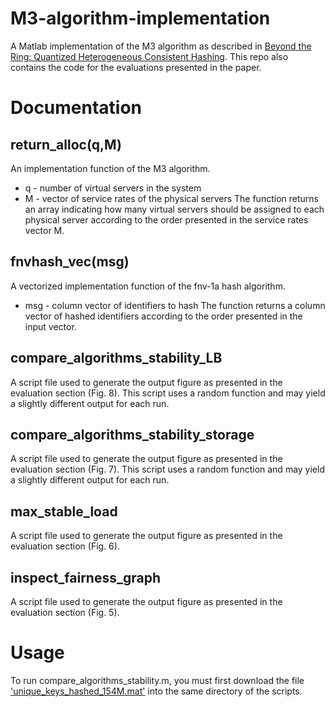 # M3-algorithm-implementation
A Matlab implementation of the M3 algorithm as described in [Beyond the Ring: Quantized Heterogeneous Consistent Hashing](https://icnp23.cs.ucr.edu/assets/papers/icnp23-final77.pdf). This repo also contains the code for the evaluations presented in the paper. 

# Documentation
## return_alloc(q,M)
An implementation function of the M3 algorithm.
- q - number of virtual servers in the system
- M - vector of service rates of the physical servers
The function returns an array indicating how many virtual servers should be assigned to each physical server according to the order presented in the service rates vector M.
## fnvhash_vec(msg)
A vectorized implementation function of the fnv-1a hash algorithm.
- msg - column vector of identifiers to hash
The function returns a column vector of hashed identifiers according to the order presented in the input vector.
## compare_algorithms_stability_LB
A script file used to generate the output figure as presented in the evaluation section (Fig. 8).
This script uses a random function and may yield a slightly different output for each run.
## compare_algorithms_stability_storage
A script file used to generate the output figure as presented in the evaluation section (Fig. 7).
This script uses a random function and may yield a slightly different output for each run.
## max_stable_load
A script file used to generate the output figure as presented in the evaluation section (Fig. 6).
## inspect_fairness_graph
A script file used to generate the output figure as presented in the evaluation section (Fig. 5).
# Usage
To run compare_algorithms_stability.m, you must first download the file ['unique_keys_hashed_154M.mat'](https://technionmail-my.sharepoint.com/:u:/g/personal/yoav1013_campus_technion_ac_il/ESr9spAiIn9GoH1CJtUmT2ABU9wn0YKuv8hdPD2byUHy6g?e=QmhfQR) into the same directory of the scripts.


